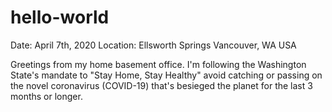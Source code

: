 # hello-world

Date: April 7th, 2020
Location: Ellsworth Springs
          Vancouver, WA USA

Greetings from my home basement office. I'm following the Washington State's mandate to "Stay Home, Stay Healthy" avoid catching or passing on the novel coronavirus (COVID-19) that's besieged the planet for the last 3 months or longer.

